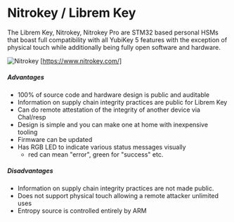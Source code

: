 # Nitrokey / Librem Key

The Librem Key, Nitrokey, Nitrokey Pro are STM32 based personal
HSMs that boast full compatibility with all YubiKey 5 features with the
exception of physical touch while additionally being fully open software and
hardware.

![Nitrokey](assets/img/nitrokey-pro.png)
[https://www.nitrokey.com/]

##### Advantages
 * 100% of source code and hardware design is public and auditable
 * Information on supply chain integrity practices are public for Librem Key
 * Can do remote attestation of the integrity of another device via Chal/resp
 * Design is simple and you can make one at home with inexpensive tooling
 * Firmware can be updated
 * Has RGB LED to indicate various status messages visually
   * red can mean "error", green for "success" etc.

##### Disadvantages
 * Information on supply chain integrity practices are not made public.
 * Does not support physical touch allowing a remote attacker unlimited uses
 * Entropy source is controlled entirely by ARM

